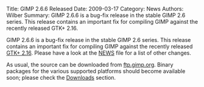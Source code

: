 Title: GIMP 2.6.6 Released
Date: 2009-03-17
Category: News
Authors: Wilber
Summary: GIMP 2.6.6 is a bug-fix release in the stable GIMP 2.6 series. This release contains an important fix for compiling GIMP against the recently released GTK+ 2.16.

GIMP 2.6.6 is a bug-fix release in the stable GIMP 2.6 series. This release contains an important fix for compiling GIMP against the recently released [GTK+ 2.16](http://www.gtk.org/). Please have a look at the [NEWS](http://developer.gimp.org/NEWS-2.6) file for a list of other changes.

As usual, the source can be downloaded from [ftp.gimp.org](http://gimp.org/downloads/#mirrors). Binary packages for the various supported platforms should become available soon; please check the [Downloads](http://gimp.org/downloads/) section.

